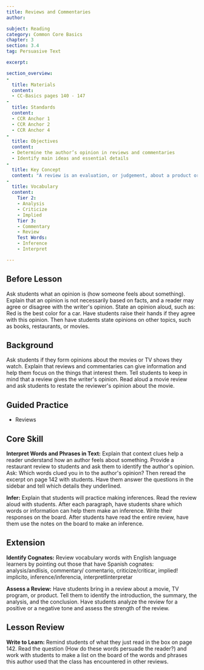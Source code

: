 ```yaml
---
title: Reviews and Commentaries
author:

subject: Reading
category: Common Core Basics
chapter: 3
section: 3.4
tag: Persuasive Text

excerpt:

section_overview:
-
  title: Materials
  content:
  - CC-Basics pages 140 - 147
-
  title: Standards
  content:
  - CCR Anchor 1
  - CCR Anchor 2
  - CCR Anchor 4
-
  title: Objectives
  content:
  - Determine the author’s opinion in reviews and commentaries
  - Identify main ideas and essential details
-
  title: Key Concept
  content: "A review is an evaluation, or judgement, about a product or service"
-
  title: Vocabulary
  content:
    Tier 2:
    - Analysis
    - Criticize
    - Implied
    Tier 3:
    - Commentary
    - Review
    Test Words:
    - Inference
    - Interpret

---
```

## Before Lesson

Ask students what an opinion is (how someone feels about something). Explain that an opinion is not necessarily based on facts, and a reader may agree or disagree with the writer's opinion. State an opinion aloud, such as: Red is the best color for a car. Have students raise their hands if they agree with this opinion. Then have students state opinions on other topics, such as books, restaurants, or movies.

## Background

Ask students if they form opinions about the movies or TV shows they watch. Explain that reviews and commentaries can give information and help them focus on the things that interest them. Tell students to keep in mind that a review gives the writer's opinion. Read aloud a movie review and ask students to restate the reviewer's opinion about the movie.

## Guided Practice

- Reviews

## Core Skill

**Interpret Words and Phrases in Text:** Explain that context clues help a reader understand how an author feels about something. Provide a restaurant review to students and ask them to identify the author's opinion. Ask: Which words clued you in to the author's opinion? Then reread the excerpt on page 142 with students. Have them answer the questions in the sidebar and tell which details they underlined.

**Infer:** Explain that students will practice making inferences. Read the review aloud with students. After each paragraph, have students share which words or information can help them make an inference. Write their responses on the board. After students have read the entire review, have them use the notes on the board to make an inference.

## Extension

**Identify Cognates:** Review vocabulary words with English language learners by pointing out those that have Spanish cognates: analysis/andlisis, commentary/ comentario, criticize/criticar, implied! implicito, inference/inferencia, interpretlinterpretar

**Assess a Review:** Have students bring in a review about a movie, TV program, or product. Tell them to identify the introduction, the summary, the analysis, and the conclusion. Have students analyze the review for a positive or a negative tone and assess the strength of the review.

## Lesson Review

**Write to Learn:** Remind students of what they just read in the box on page 142. Read the question (How do these words persuade the reader?) and work with students to make a list on the board of the words and phrases this author used that the class has encountered in other reviews.
